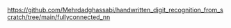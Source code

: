 https://github.com/Mehrdadghassabi/handwritten_digit_recognition_from_scratch/tree/main/fullyconnected_nn
